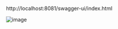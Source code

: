 http://localhost:8081/swagger-ui/index.html

![image](https://github.com/gustavo-specxx/app/assets/117688531/688f82b5-2675-4e9a-8007-6d718067c510)


